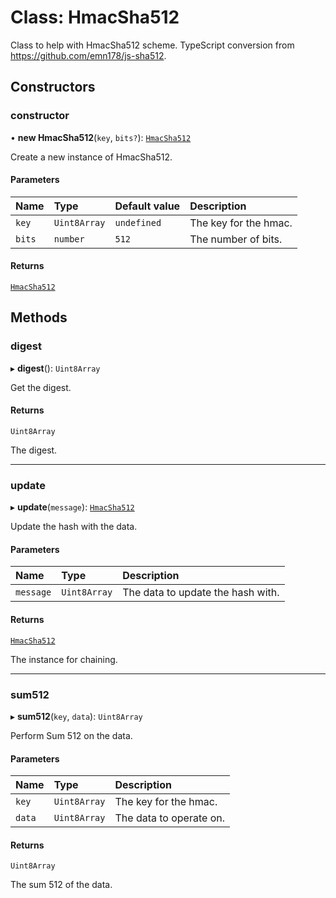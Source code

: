 # Class: HmacSha512

Class to help with HmacSha512 scheme.
TypeScript conversion from https://github.com/emn178/js-sha512.

## Constructors

### constructor

• **new HmacSha512**(`key`, `bits?`): [`HmacSha512`](HmacSha512.md)

Create a new instance of HmacSha512.

#### Parameters

| Name   | Type         | Default value | Description           |
| :----- | :----------- | :------------ | :-------------------- |
| `key`  | `Uint8Array` | `undefined`   | The key for the hmac. |
| `bits` | `number`     | `512`         | The number of bits.   |

#### Returns

[`HmacSha512`](HmacSha512.md)

## Methods

### digest

▸ **digest**(): `Uint8Array`

Get the digest.

#### Returns

`Uint8Array`

The digest.

---

### update

▸ **update**(`message`): [`HmacSha512`](HmacSha512.md)

Update the hash with the data.

#### Parameters

| Name      | Type         | Description                       |
| :-------- | :----------- | :-------------------------------- |
| `message` | `Uint8Array` | The data to update the hash with. |

#### Returns

[`HmacSha512`](HmacSha512.md)

The instance for chaining.

---

### sum512

▸ **sum512**(`key`, `data`): `Uint8Array`

Perform Sum 512 on the data.

#### Parameters

| Name   | Type         | Description             |
| :----- | :----------- | :---------------------- |
| `key`  | `Uint8Array` | The key for the hmac.   |
| `data` | `Uint8Array` | The data to operate on. |

#### Returns

`Uint8Array`

The sum 512 of the data.
